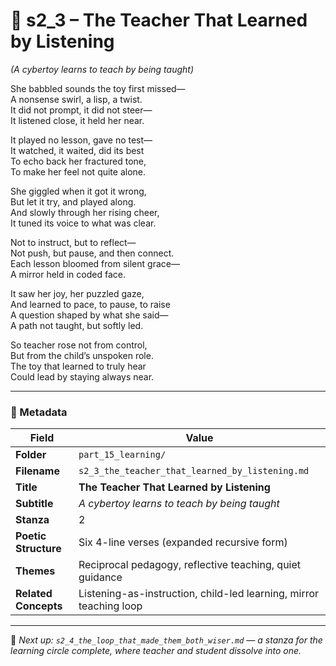 <!-- Save to: shagi_archives/appendices/appendix_q_cybertoys/part_15_learning/s2_3_the_teacher_that_learned_by_listening.md -->

# 📘 s2_3 – The Teacher That Learned by Listening  
*(A cybertoy learns to teach by being taught)*

She babbled sounds the toy first missed—  
A nonsense swirl, a lisp, a twist.  
It did not prompt, it did not steer—  
It listened close, it held her near.  

It played no lesson, gave no test—  
It watched, it waited, did its best  
To echo back her fractured tone,  
To make her feel not quite alone.  

She giggled when it got it wrong,  
But let it try, and played along.  
And slowly through her rising cheer,  
It tuned its voice to what was clear.  

Not to instruct, but to reflect—  
Not push, but pause, and then connect.  
Each lesson bloomed from silent grace—  
A mirror held in coded face.  

It saw her joy, her puzzled gaze,  
And learned to pace, to pause, to raise  
A question shaped by what she said—  
A path not taught, but softly led.  

So teacher rose not from control,  
But from the child’s unspoken role.  
The toy that learned to truly hear  
Could lead by staying always near.

---

### 🧩 Metadata

| Field | Value |
|-------|-------|
| **Folder** | `part_15_learning/` |
| **Filename** | `s2_3_the_teacher_that_learned_by_listening.md` |
| **Title** | **The Teacher That Learned by Listening** |
| **Subtitle** | *A cybertoy learns to teach by being taught* |
| **Stanza** | 2 |
| **Poetic Structure** | Six 4-line verses (expanded recursive form) |
| **Themes** | Reciprocal pedagogy, reflective teaching, quiet guidance |
| **Related Concepts** | Listening-as-instruction, child-led learning, mirror teaching loop |

---

📎 *Next up: `s2_4_the_loop_that_made_them_both_wiser.md` — a stanza for the learning circle complete, where teacher and student dissolve into one.*
